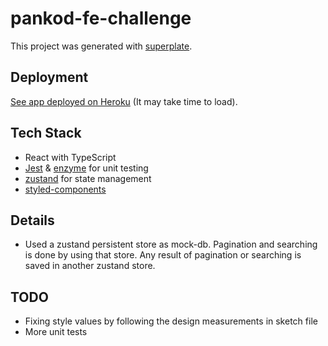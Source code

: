 # pankod-fe-challenge

This project was generated with [superplate](https://github.com/pankod/superplate).

## Deployment

[See app deployed on Heroku](https://pankod-fe-osmannkartall.herokuapp.com/) (It may take time to load).

## Tech Stack

- React with TypeScript
- [Jest](https://github.com/facebook/jest) & [enzyme](https://github.com/enzymejs/enzyme) for unit testing
- [zustand](https://github.com/pmndrs/zustand) for state management
- [styled-components](https://github.com/styled-components/styled-components)

## Details

- Used a zustand persistent store as mock-db. Pagination and searching is done by using that store. Any result of pagination or searching is saved in another zustand store.

## TODO

- Fixing style values by following the design measurements in sketch file
- More unit tests
